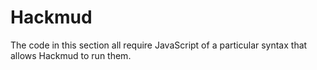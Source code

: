 # Hackmud
The code in this section all require JavaScript of a particular syntax that allows Hackmud to run them.
